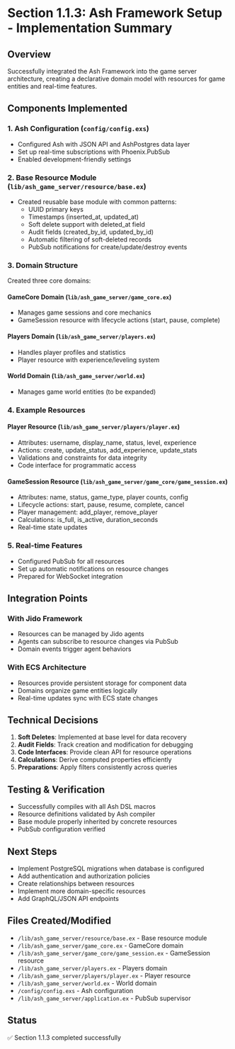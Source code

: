 # Section 1.1.3: Ash Framework Setup - Implementation Summary

## Overview
Successfully integrated the Ash Framework into the game server architecture, creating a declarative domain model with resources for game entities and real-time features.

## Components Implemented

### 1. Ash Configuration (`config/config.exs`)
- Configured Ash with JSON API and AshPostgres data layer
- Set up real-time subscriptions with Phoenix.PubSub
- Enabled development-friendly settings

### 2. Base Resource Module (`lib/ash_game_server/resource/base.ex`)
- Created reusable base module with common patterns:
  - UUID primary keys
  - Timestamps (inserted_at, updated_at)
  - Soft delete support with deleted_at field
  - Audit fields (created_by_id, updated_by_id)
  - Automatic filtering of soft-deleted records
  - PubSub notifications for create/update/destroy events

### 3. Domain Structure
Created three core domains:

#### GameCore Domain (`lib/ash_game_server/game_core.ex`)
- Manages game sessions and core mechanics
- GameSession resource with lifecycle actions (start, pause, complete)

#### Players Domain (`lib/ash_game_server/players.ex`)
- Handles player profiles and statistics
- Player resource with experience/leveling system

#### World Domain (`lib/ash_game_server/world.ex`)
- Manages game world entities (to be expanded)

### 4. Example Resources

#### Player Resource (`lib/ash_game_server/players/player.ex`)
- Attributes: username, display_name, status, level, experience
- Actions: create, update_status, add_experience, update_stats
- Validations and constraints for data integrity
- Code interface for programmatic access

#### GameSession Resource (`lib/ash_game_server/game_core/game_session.ex`)
- Attributes: name, status, game_type, player counts, config
- Lifecycle actions: start, pause, resume, complete, cancel
- Player management: add_player, remove_player
- Calculations: is_full, is_active, duration_seconds
- Real-time state updates

### 5. Real-time Features
- Configured PubSub for all resources
- Set up automatic notifications on resource changes
- Prepared for WebSocket integration

## Integration Points

### With Jido Framework
- Resources can be managed by Jido agents
- Agents can subscribe to resource changes via PubSub
- Domain events trigger agent behaviors

### With ECS Architecture
- Resources provide persistent storage for component data
- Domains organize game entities logically
- Real-time updates sync with ECS state changes

## Technical Decisions

1. **Soft Deletes**: Implemented at base level for data recovery
2. **Audit Fields**: Track creation and modification for debugging
3. **Code Interfaces**: Provide clean API for resource operations
4. **Calculations**: Derive computed properties efficiently
5. **Preparations**: Apply filters consistently across queries

## Testing & Verification
- Successfully compiles with all Ash DSL macros
- Resource definitions validated by Ash compiler
- Base module properly inherited by concrete resources
- PubSub configuration verified

## Next Steps
- Implement PostgreSQL migrations when database is configured
- Add authentication and authorization policies
- Create relationships between resources
- Implement more domain-specific resources
- Add GraphQL/JSON API endpoints

## Files Created/Modified
- `/lib/ash_game_server/resource/base.ex` - Base resource module
- `/lib/ash_game_server/game_core.ex` - GameCore domain
- `/lib/ash_game_server/game_core/game_session.ex` - GameSession resource
- `/lib/ash_game_server/players.ex` - Players domain
- `/lib/ash_game_server/players/player.ex` - Player resource
- `/lib/ash_game_server/world.ex` - World domain
- `/config/config.exs` - Ash configuration
- `/lib/ash_game_server/application.ex` - PubSub supervisor

## Status
✅ Section 1.1.3 completed successfully